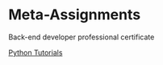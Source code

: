 # Meta-Assignments

Back-end developer professional certificate

[Python Tutorials](https://docs.python.org/3.4/tutorial/index.html)

